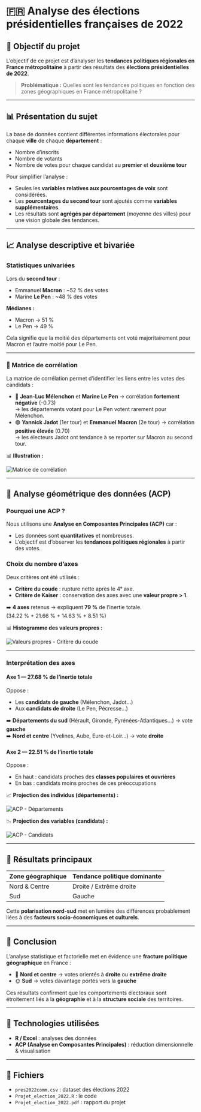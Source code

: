 # 🇫🇷 Analyse des élections présidentielles françaises de 2022

## 🧠 Objectif du projet
L’objectif de ce projet est d’analyser les **tendances politiques régionales en France métropolitaine** à partir des résultats des **élections présidentielles de 2022**.

> **Problématique :** Quelles sont les tendances politiques en fonction des zones géographiques en France métropolitaine ?

---

## 📊 Présentation du sujet
La base de données contient différentes informations électorales pour chaque **ville** de chaque **département** :
- Nombre d’inscrits  
- Nombre de votants  
- Nombre de votes pour chaque candidat au **premier** et **deuxième tour**

Pour simplifier l’analyse :
- Seules les **variables relatives aux pourcentages de voix** sont considérées.  
- Les **pourcentages du second tour** sont ajoutés comme **variables supplémentaires**.  
- Les résultats sont **agrégés par département** (moyenne des villes) pour une vision globale des tendances.

---

## 📈 Analyse descriptive et bivariée

### Statistiques univariées
Lors du **second tour** :
- Emmanuel **Macron** : ~52 % des votes  
- Marine **Le Pen** : ~48 % des votes  

**Médianes :**
- Macron → 51 %  
- Le Pen → 49 %  

Cela signifie que la moitié des départements ont voté majoritairement pour Macron et l’autre moitié pour Le Pen.

---

### 🔗 Matrice de corrélation
La matrice de corrélation permet d’identifier les liens entre les votes des candidats :

- 🔴 **Jean-Luc Mélenchon** et **Marine Le Pen** → corrélation **fortement négative** (-0.73)  
  → les départements votant pour Le Pen votent rarement pour Mélenchon.  
- 🟢 **Yannick Jadot** (1er tour) et **Emmanuel Macron** (2e tour) → corrélation **positive élevée** (0.70)  
  → les électeurs Jadot ont tendance à se reporter sur Macron au second tour.

📊 **Illustration :**

![Matrice de corrélation](./images/matrice_correlation.png)

---

## 🧮 Analyse géométrique des données (ACP)

### Pourquoi une ACP ?
Nous utilisons une **Analyse en Composantes Principales (ACP)** car :
- Les données sont **quantitatives** et nombreuses.  
- L’objectif est d’observer les **tendances politiques régionales** à partir des votes.

### Choix du nombre d’axes
Deux critères ont été utilisés :
- **Critère du coude** : rupture nette après le 4ᵉ axe.  
- **Critère de Kaiser** : conservation des axes avec une **valeur propre > 1**.  

➡️ **4 axes** retenus → expliquent **79 %** de l’inertie totale.  
(34.22 % + 21.66 % + 14.63 % + 8.51 %)

📊 **Histogramme des valeurs propres :**

![Valeurs propres - Critère du coude](./images/valeurs_propres.png)

---

### Interprétation des axes

#### Axe 1 — 27.68 % de l’inertie totale  
Oppose :
- Les **candidats de gauche** (Mélenchon, Jadot…)  
- Aux **candidats de droite** (Le Pen, Pécresse…)

➡️ **Départements du sud** (Hérault, Gironde, Pyrénées-Atlantiques…) → vote **gauche**  
➡️ **Nord et centre** (Yvelines, Aube, Eure-et-Loir…) → vote **droite**

#### Axe 2 — 22.51 % de l’inertie totale  
Oppose :
- En haut : candidats proches des **classes populaires et ouvrières**  
- En bas : candidats moins proches de ces préoccupations  

📈 **Projection des individus (départements) :**

![ACP - Départements](./images/acp_departements.png)

📉 **Projection des variables (candidats) :**

![ACP - Candidats](./images/acp_candidats.png)

---

## 🧭 Résultats principaux

| Zone géographique | Tendance politique dominante |
|-------------------|-------------------------------|
| Nord & Centre     | Droite / Extrême droite       |
| Sud               | Gauche                        |

Cette **polarisation nord-sud** met en lumière des différences probablement liées à des **facteurs socio-économiques et culturels**.

---

## 🧩 Conclusion
L’analyse statistique et factorielle met en évidence une **fracture politique géographique** en France :
- 🧭 **Nord et centre** → votes orientés à **droite** ou **extrême droite**  
- 🌞 **Sud** → votes davantage portés vers la **gauche**

Ces résultats confirment que les comportements électoraux sont étroitement liés à la **géographie** et à la **structure sociale** des territoires.

---

## 🧰 Technologies utilisées
- **R / Excel** : analyses des données 
- **ACP (Analyse en Composantes Principales)** : réduction dimensionnelle & visualisation

---

## 📂 Fichiers
- `pres2022comm.csv` : dataset des élections 2022  
- `Projet_election_2022.R` : le code
- `Projet_election_2022.pdf` : rapport du projet
